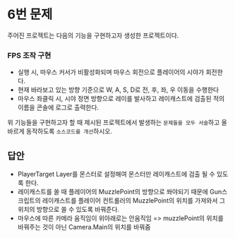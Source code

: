 # 6번 문제

주어진 프로젝트는 다음의 기능을 구현하고자 생성한 프로젝트이다.

### FPS 조작 구현
- 실행 시, 마우스 커서가 비활성화되며 마우스 회전으로 플레이어의 시야가 회전한다.
- 현재 바라보고 있는 방향 기준으로 W, A, S, D로 전, 후, 좌, 우 이동을 수행한다
- 마우스 좌클릭 시, 시야 정면 방향으로 레이를 발사하고 레이캐스트에 검출된 적의 이름을 콘솔에 로그로 출력한다.

위 기능들을 구현하고자 할 때
제시된 프로젝트에서 발생하는 `문제들을 모두 서술`하고 올바르게 동작하도록 `소스코드를 개선`하시오.

## 답안
- PlayerTarget Layer를 몬스터로 설정해여 몬스터만 레이캐스트에 검출 될 수 있도록 한다.
- 레이캐스트를 쏠 때 플레이어의 MuzzlePoint의 방향으로 쏴야되기 때문에 Gun스크립트의 레이캐스트를 플레이어 컨트롤러의 MuzzlePoint의 위치를 가져와서 그 위치의 방향으로 쏠 수 있도록 바꿔준다.
- 마우스에 따른 카메라 움직임이 위아래로는 안움직임 => muzzlePoint의 위치를 바꿔주는 것이 아닌 Camera.Main의 위치를 바꿔줌